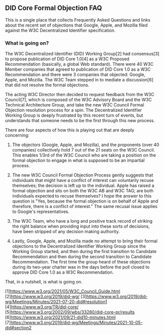 ## DID Core Formal Objection FAQ

This is a single place that collects Frequently Asked Questions and
links about the recent set of objections that Google, Apple, and 
Mozilla filed against the W3C Decentralized Identifier specification.

### What is going on?

The W3C Decentralized Identifier (DID) Working Group[2] had consensus[3] to
propose publication of DID Core 1.0[4] as a W3C Proposed Recommendation 
(basically, a global Web standard). There were 40 W3C Member companies that 
agreed to publication of DID Core 1.0 as a W3C Recommendation and there were 
3 companies that objected: Google, Apple, and Mozilla. The W3C Team stepped 
in to mediate a discussion[6] that did not resolve the formal objections.

The acting W3C Director then decided to request feedback from the W3C
Council[7], which is composed of the W3C Advisory Board and the W3C Technical
Architecture Group, and take the new W3C Council Formal Objection resolution
process for a spin. The Decentralized Identifier Working Group is deeply
frustrated by this recent turn of events, but understands that someone needs
to be the first through this new process.

There are four aspects of how this is playing out that are deeply concerning:

1. The objectors (Google, Apple, and Mozilla), and the proponents (over 40
companies) collectively hold 7 out of the 21 seats on the W3C Council. This
enables 1/3rd of the W3C Council who are taking a position on the formal
objection to engage in what is supposed to be an impartial process.

2. The new W3C Council Formal Objection Process gently suggests that
individuals that might have a conflict of interest can voluntarily recuse
themselves; the decision is left up to the individual. Apple has raised a
formal objection and sits on both the W3C AB and W3C TAG; are both individuals
expected to recuse themselves? I hope the answer to this question is "Yes,
because the formal objection is on behalf of Apple and therefore, there is a
conflict of interest." The same recusal issue applies to Google's representatives.

3. The W3C Team, who have a long and positive track record of striking the
right balance when providing input into these sorts of decisions, have been
stripped of any decision making authority.

4. Lastly, Google, Apple, and Mozilla made no attempt to bring their formal
objections to the Decentralized Identifier Working Group since the Working
Group started, and then during the first transition to Candidate
Recommendation and then during the second transition to Candidate
Recommendation. The first time the group heard of these objections during its
two-year charter was in the days before the poll closed to approve DID Core
1.0 as a W3C Recommendation.

That, in a nutshell, is what is going on.

[1]https://www.w3.org/2021/05/W3C_Council_Guide.html
[2]https://www.w3.org/2019/did-wg/
[3]https://www.w3.org/2019/did-wg/Meetings/Minutes/2021-07-20-did#resolution1
[4]https://www.w3.org/TR/did-core/
[5]https://www.w3.org/2002/09/wbs/33280/did-core-pr/results
[6]https://www.w3.org/2021/09/21-did10-minutes.html
[7]https://www.w3.org/2019/did-wg/Meetings/Minutes/2021-10-05-did#section2
